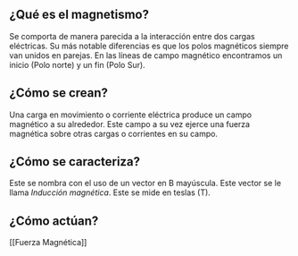 ## ¿Qué es el magnetismo?
Se comporta de manera parecida a la interacción entre dos cargas eléctricas. Su más notable diferencias es que los polos magnéticos siempre van unidos en parejas.
En las líneas de campo magnético encontramos un inicio (Polo norte) y un fin (Polo Sur).
## ¿Cómo se crean?
Una carga en movimiento o corriente eléctrica produce un campo magnético a su alrededor. Este campo a su vez ejerce una fuerza magnética sobre otras cargas o corrientes en su campo.
## ¿Cómo se caracteriza?
Este se nombra con el uso de un vector en B mayúscula. Este vector se le llama *Inducción magnética*. Este se mide en teslas (T).

## ¿Cómo actúan?
[[Fuerza Magnética]]
